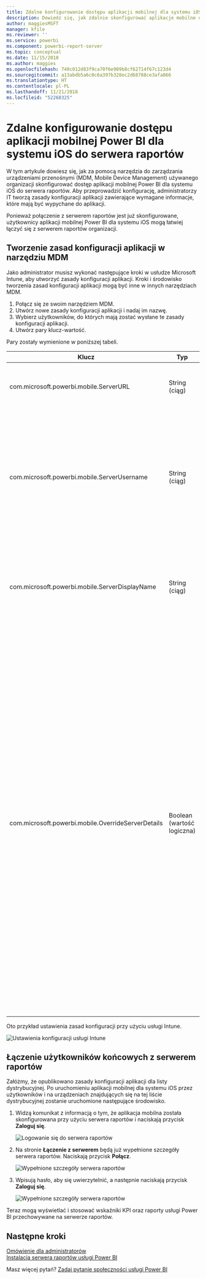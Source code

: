 ```yaml
---
title: Zdalne konfigurowanie dostępu aplikacji mobilnej dla systemu iOS do serwera raportów
description: Dowiedz się, jak zdalnie skonfigurować aplikacje mobilne dla systemu iOS na potrzeby serwera raportów.
author: maggiesMSFT
manager: kfile
ms.reviewer: ''
ms.service: powerbi
ms.component: powerbi-report-server
ms.topic: conceptual
ms.date: 11/15/2018
ms.author: maggies
ms.openlocfilehash: 740c012d83f9ca70f6e909b8cf62714f67c123d4
ms.sourcegitcommit: a13abdb5a6c0c6a397b328ec2d68788ce3afa866
ms.translationtype: HT
ms.contentlocale: pl-PL
ms.lasthandoff: 11/21/2018
ms.locfileid: "52268325"
---
```

# <a name="configure-power-bi-ios-mobile-app-access-to-a-report-server-remotely"></a>Zdalne konfigurowanie dostępu aplikacji mobilnej Power BI dla systemu iOS do serwera raportów

W tym artykule dowiesz się, jak za pomocą narzędzia do zarządzania urządzeniami przenośnymi (MDM, Mobile Device Management) używanego organizacji skonfigurować dostęp aplikacji mobilnej Power BI dla systemu iOS do serwera raportów. Aby przeprowadzić konfigurację, administratorzy IT tworzą zasady konfiguracji aplikacji zawierające wymagane informacje, które mają być wypychane do aplikacji. 

 Ponieważ połączenie z serwerem raportów jest już skonfigurowane, użytkownicy aplikacji mobilnej Power BI dla systemu iOS mogą łatwiej łączyć się z serwerem raportów organizacji. 

## <a name="create-the-app-configuration-policy-in-mdm-tool"></a>Tworzenie zasad konfiguracji aplikacji w narzędziu MDM 

Jako administrator musisz wykonać następujące kroki w usłudze Microsoft Intune, aby utworzyć zasady konfiguracji aplikacji. Kroki i środowisko tworzenia zasad konfiguracji aplikacji mogą być inne w innych narzędziach MDM. 

1. Połącz się ze swoim narzędziem MDM. 
2. Utwórz nowe zasady konfiguracji aplikacji i nadaj im nazwę. 
3. Wybierz użytkowników, do których mają zostać wysłane te zasady konfiguracji aplikacji. 
4. Utwórz pary klucz-wartość. 

Pary zostały wymienione w poniższej tabeli.

|Klucz  |Typ  |Opis  |
|---------|---------|---------|
| com.microsoft.powerbi.mobile.ServerURL | String (ciąg) | Adres URL serwera raportów </br> Powinien zaczynać się od ciągu http/https |
| com.microsoft.powerbi.mobile.ServerUsername | String (ciąg) | [opcjonalnie] </br> Nazwa użytkownika do używania podczas łączenia z serwerem. </br> Jeśli klucz nie istnieje, aplikacja wyświetla użytkownikowi monit, aby wpisał nazwę użytkownika na potrzeby połączenia.| 
| com.microsoft.powerbi.mobile.ServerDisplayName | String (ciąg) | [opcjonalnie] </br> Wartość domyślna to „Serwer raportów” </br> Przyjazna nazwa używana w aplikacji w celu reprezentowania serwera | 
| com.microsoft.powerbi.mobile.OverrideServerDetails | Boolean (wartość logiczna) | Wartość domyślna to True </br>Ustawienie wartości „True” powoduje zastąpienie dowolnej definicji serwera raportów, która już znajduje się na urządzeniu przenośnym. Istniejące serwery, które zostały już skonfigurowane, są usuwane. </br> Włączenie zastępowania uniemożliwia również użytkownikowi usunięcie tej konfiguracji. </br> Ustawienie wartości „False” powoduje dodanie wypchniętych wartości bez zmian istniejących ustawień. </br> Jeśli w aplikacji mobilnej jest już skonfigurowany ten sam adres URL serwera, aplikacja pozostawia konfigurację bez zmian. Aplikacja nie monituje użytkownika o ponowne uwierzytelnienie dla tego samego serwera. |

Oto przykład ustawienia zasad konfiguracji przy użyciu usługi Intune.

![Ustawienia konfiguracji usługi Intune](media/configure-powerbi-mobile-apps-remote/power-bi-ios-remote-configuration-settings.png)

## <a name="end-users-connecting-to-a-report-server"></a>Łączenie użytkowników końcowych z serwerem raportów

 Załóżmy, że opublikowano zasady konfiguracji aplikacji dla listy dystrybucyjnej. Po uruchomieniu aplikacji mobilnej dla systemu iOS przez użytkowników i na urządzeniach znajdujących się na tej liście dystrybucyjnej zostanie uruchomione następujące środowisko. 

1. Widzą komunikat z informacją o tym, że aplikacja mobilna została skonfigurowana przy użyciu serwera raportów i naciskają przycisk **Zaloguj się**.

    ![Logowanie się do serwera raportów](media/configure-powerbi-mobile-apps-remote/power-bi-config-server-sign-in.png)

2.  Na stronie **Łączenie z serwerem** będą już wypełnione szczegóły serwera raportów. Naciskają przycisk **Połącz**.

    ![Wypełnione szczegóły serwera raportów](media/configure-powerbi-mobile-apps-remote/power-bi-ios-remote-configure-connect-server.png)

3. Wpisują hasło, aby się uwierzytelnić, a następnie naciskają przycisk **Zaloguj się**. 

    ![Wypełnione szczegóły serwera raportów](media/configure-powerbi-mobile-apps-remote/power-bi-config-server-address.png)

Teraz mogą wyświetlać i stosować wskaźniki KPI oraz raporty usługi Power BI przechowywane na serwerze raportów.

## <a name="next-steps"></a>Następne kroki
[Omówienie dla administratorów](admin-handbook-overview.md)  
[Instalacja serwera raportów usługi Power BI](install-report-server.md)  

Masz więcej pytań? [Zadaj pytanie społeczności usługi Power BI](https://community.powerbi.com/)

